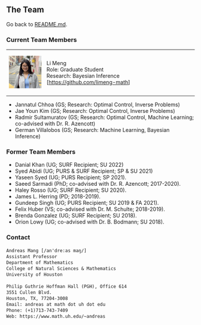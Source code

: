 ## The Team

Go back to [README.md](../README.md).



### Current Team Members

<table border="0" width="100%">
<col style="width:20%">
<col style="width:80%">
<tbody>
<!-- ####################################### -->
<tr>
<td>
<p align="center"><img src="pics/li-meng-2023.jpeg" alt="Li Meng"  width="240"/></p>
</td>
<td>
Li Meng<br>
Role: Graduate Student<br>
Research: Bayesian Inference<br>
[<a href="https://github.com/limeng-math">https://github.com/limeng-math</a>]
</td>
</tbody>
</table>



* Jannatul Chhoa (GS; Research: Optimal Control, Inverse Problems)
* Jae Youn Kim (GS; Research: Optimal Control, Inverse Problems)
* Radmir Sultamuratov (GS; Research: Optimal Control, Machine Learning; co-advised with Dr. R. Azencott)
* German Villalobos (GS; Research: Machine Learning, Bayesian Inference)



### Former Team Members
* Danial Khan (UG; SURF Recipient; SU 2022)
* Syed Abidi (UG; PURS & SURF Recipient; SP & SU 2021)
* Yaseen Syed (UG; PURS Recipient; SP 2021).
* Saeed Sarmadi (PhD; co-advised with Dr. R. Azencott; 2017-2020).
* Haley Rosso (UG; SURF Recipient; SU 2020).
* James L. Herring (PD; 2018-2019).
* Gundeep Singh (UG; PURS Recipient; SU 2019 & FA 2021).
* Felix Huber (VS; co-advised with Dr. M. Schulte; 2018-2019).
* Brenda Gonzalez (UG; SURF Recipient; SU 2018).
* Orion Lowy (UG; co-advised with Dr. B. Bodmann; SU 2018).



### Contact
```
Andreas Mang [/an'dre:as maŋ/]
Assistant Professor
Department of Mathematics
College of Natural Sciences & Mathematics
University of Houston

Philip Guthrie Hoffman Hall (PGH), Office 614
3551 Cullen Blvd.
Houston, TX, 77204-3008
Email: andreas at math dot uh dot edu
Phone: (+1)713-743-7409
Web: https://www.math.uh.edu/~andreas
```
